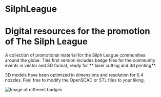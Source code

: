 # SilphLeague


# Digital resources for the promotion of The Silph League

A collection of promotional material for the Silph League communities around the globe. This first version includes badge files for the community events in vector and 3D format, ready for ** laser cutting and 3d printing**.

3D models have been optimized in dimensions and resolution for 0.4 nozzles. Feel free to modify the OpenSCAD or STL files to your liking.

![Image of different badges](https://github.com/tanah/SilphLeague/blob/master/CommunityDay/Jan2018/1.jpg)

